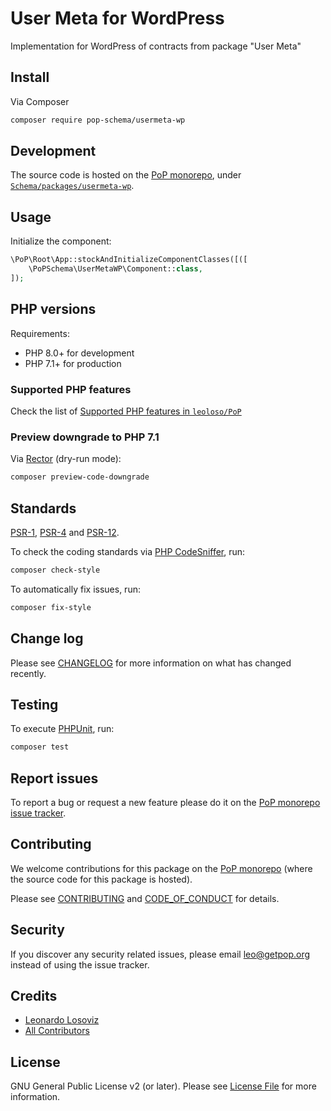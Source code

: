# User Meta for WordPress

<!--
[![Build Status][ico-travis]][link-travis]
[![Quality Score][ico-code-quality]][link-code-quality]
[![Software License][ico-license]](LICENSE.md)
[![Latest Version on Packagist][ico-version]][link-packagist]
[![Coverage Status][ico-scrutinizer]][link-scrutinizer]
[![Total Downloads][ico-downloads]][link-downloads]
-->

Implementation for WordPress of contracts from package "User Meta"

## Install

Via Composer

``` bash
composer require pop-schema/usermeta-wp
```

## Development

The source code is hosted on the [PoP monorepo](https://github.com/leoloso/PoP), under [`Schema/packages/usermeta-wp`](https://github.com/leoloso/PoP/tree/master/layers/Schema/packages/usermeta-wp).

## Usage

Initialize the component:

``` php
\PoP\Root\App::stockAndInitializeComponentClasses([([
    \PoPSchema\UserMetaWP\Component::class,
]);
```

## PHP versions

Requirements:

- PHP 8.0+ for development
- PHP 7.1+ for production

### Supported PHP features

Check the list of [Supported PHP features in `leoloso/PoP`](https://github.com/leoloso/PoP/blob/master/docs/supported-php-features.md)

### Preview downgrade to PHP 7.1

Via [Rector](https://github.com/rectorphp/rector) (dry-run mode):

```bash
composer preview-code-downgrade
```

## Standards

[PSR-1](https://www.php-fig.org/psr/psr-1), [PSR-4](https://www.php-fig.org/psr/psr-4) and [PSR-12](https://www.php-fig.org/psr/psr-12).

To check the coding standards via [PHP CodeSniffer](https://github.com/squizlabs/PHP_CodeSniffer), run:

``` bash
composer check-style
```

To automatically fix issues, run:

``` bash
composer fix-style
```

## Change log

Please see [CHANGELOG](CHANGELOG.md) for more information on what has changed recently.

## Testing

To execute [PHPUnit](https://phpunit.de/), run:

``` bash
composer test
```

## Report issues

To report a bug or request a new feature please do it on the [PoP monorepo issue tracker](https://github.com/leoloso/PoP/issues).

## Contributing

We welcome contributions for this package on the [PoP monorepo](https://github.com/leoloso/PoP) (where the source code for this package is hosted).

Please see [CONTRIBUTING](CONTRIBUTING.md) and [CODE_OF_CONDUCT](CODE_OF_CONDUCT.md) for details.

## Security

If you discover any security related issues, please email leo@getpop.org instead of using the issue tracker.

## Credits

- [Leonardo Losoviz][link-author]
- [All Contributors][link-contributors]

## License

GNU General Public License v2 (or later). Please see [License File](LICENSE.md) for more information.

[ico-version]: https://img.shields.io/packagist/v/pop-schema/usermeta-wp.svg?style=flat-square
[ico-license]: https://img.shields.io/badge/license-GPLv2-brightgreen.svg?style=flat-square
[ico-travis]: https://img.shields.io/travis/pop-schema/usermeta-wp/master.svg?style=flat-square
[ico-scrutinizer]: https://img.shields.io/scrutinizer/coverage/g/pop-schema/usermeta-wp.svg?style=flat-square
[ico-code-quality]: https://img.shields.io/scrutinizer/g/pop-schema/usermeta-wp.svg?style=flat-square
[ico-downloads]: https://img.shields.io/packagist/dt/pop-schema/usermeta-wp.svg?style=flat-square

[link-packagist]: https://packagist.org/packages/pop-schema/usermeta-wp
[link-travis]: https://travis-ci.org/pop-schema/usermeta-wp
[link-scrutinizer]: https://scrutinizer-ci.com/g/pop-schema/usermeta-wp/code-structure
[link-code-quality]: https://scrutinizer-ci.com/g/pop-schema/usermeta-wp
[link-downloads]: https://packagist.org/packages/pop-schema/usermeta-wp
[link-author]: https://github.com/leoloso
[link-contributors]: ../../../../../../contributors
